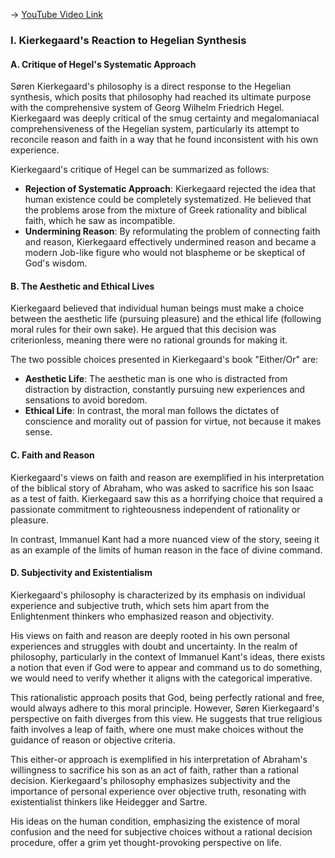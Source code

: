 -> [YouTube Video Link](https://www.youtube.com/watch?v=SMJc9UMzFSE&list=PL30RAv-0lkxGh5iMfRmZV8wEVeN50K06X&index=31&pp=iAQB)

### I. Kierkegaard's Reaction to Hegelian Synthesis
#### A. Critique of Hegel's Systematic Approach

Søren Kierkegaard's philosophy is a direct response to the Hegelian synthesis, which posits that philosophy had reached its ultimate purpose with the comprehensive system of Georg Wilhelm Friedrich Hegel. Kierkegaard was deeply critical of the smug certainty and megalomaniacal comprehensiveness of the Hegelian system, particularly its attempt to reconcile reason and faith in a way that he found inconsistent with his own experience.

Kierkegaard's critique of Hegel can be summarized as follows:

*   **Rejection of Systematic Approach**: Kierkegaard rejected the idea that human existence could be completely systematized. He believed that the problems arose from the mixture of Greek rationality and biblical faith, which he saw as incompatible.
*   **Undermining Reason**: By reformulating the problem of connecting faith and reason, Kierkegaard effectively undermined reason and became a modern Job-like figure who would not blaspheme or be skeptical of God's wisdom.

#### B. The Aesthetic and Ethical Lives

Kierkegaard believed that individual human beings must make a choice between the aesthetic life (pursuing pleasure) and the ethical life (following moral rules for their own sake). He argued that this decision was criterionless, meaning there were no rational grounds for making it.

The two possible choices presented in Kierkegaard's book "Either/Or" are:

*   **Aesthetic Life**: The aesthetic man is one who is distracted from distraction by distraction, constantly pursuing new experiences and sensations to avoid boredom.
*   **Ethical Life**: In contrast, the moral man follows the dictates of conscience and morality out of passion for virtue, not because it makes sense.

#### C. Faith and Reason

Kierkegaard's views on faith and reason are exemplified in his interpretation of the biblical story of Abraham, who was asked to sacrifice his son Isaac as a test of faith. Kierkegaard saw this as a horrifying choice that required a passionate commitment to righteousness independent of rationality or pleasure.

In contrast, Immanuel Kant had a more nuanced view of the story, seeing it as an example of the limits of human reason in the face of divine command.

#### D. Subjectivity and Existentialism

Kierkegaard's philosophy is characterized by its emphasis on individual experience and subjective truth, which sets him apart from the Enlightenment thinkers who emphasized reason and objectivity.

His views on faith and reason are deeply rooted in his own personal experiences and struggles with doubt and uncertainty. In the realm of philosophy, particularly in the context of Immanuel Kant's ideas, there exists a notion that even if God were to appear and command us to do something, we would need to verify whether it aligns with the categorical imperative.

This rationalistic approach posits that God, being perfectly rational and free, would always adhere to this moral principle. However, Søren Kierkegaard's perspective on faith diverges from this view. He suggests that true religious faith involves a leap of faith, where one must make choices without the guidance of reason or objective criteria.

This either-or approach is exemplified in his interpretation of Abraham's willingness to sacrifice his son as an act of faith, rather than a rational decision. Kierkegaard's philosophy emphasizes subjectivity and the importance of personal experience over objective truth, resonating with existentialist thinkers like Heidegger and Sartre.

His ideas on the human condition, emphasizing the existence of moral confusion and the need for subjective choices without a rational decision procedure, offer a grim yet thought-provoking perspective on life.